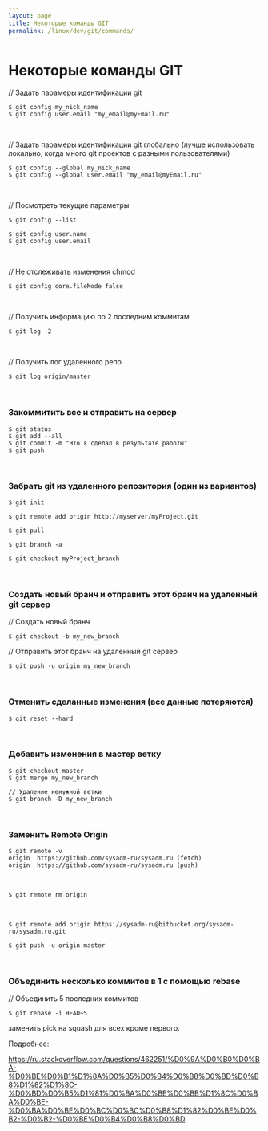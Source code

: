 ```yaml
---
layout: page
title: Некоторые команды GIT
permalink: /linux/dev/git/commands/
---
```


# Некоторые команды GIT


// Задать парамеры идентификации git

    $ git config my_nick_name
    $ git config user.email "my_email@myEmail.ru"


<br/>

// Задать парамеры идентификации git глобально (лучше использовать локально, когда много git проектов с разными пользователями)

    $ git config --global my_nick_name
    $ git config --global user.email "my_email@myEmail.ru"


<br/>

// Посмотреть текущие параметры

    $ git config --list

    $ git config user.name
    $ git config user.email


<br/>

// Не отслеживать изменения chmod

    $ git config core.fileMode false



<br/>

// Получить информацию по 2 последним коммитам

    $ git log -2

<br/>

// Получить лог удаленного репо

    $ git log origin/master



<br/>

###  Закоммитить все и отправить на сервер

    $ git status
    $ git add --all
    $ git commit -m "Что я сделал в результате работы"
    $ git push

<br/>

###  Забрать git из удаленного репозитория (один из вариантов)

    $ git init

    $ git remote add origin http://myserver/myProject.git

    $ git pull

    $ git branch -a

    $ git checkout myProject_branch


<br/>

###  Создать новый бранч и отправить этот бранч на удаленный git сервер

// Создать новый бранч

    $ git checkout -b my_new_branch


// Отправить этот бранч на удаленный git сервер

    $ git push -u origin my_new_branch


<br/>

###  Отменить сделанные изменения (все данные потеряются)

    $ git reset --hard


<br/>

###  Добавить изменения в мастер ветку

    $ git checkout master
    $ git merge my_new_branch

    // Удаление ненужной ветки
    $ git branch -D my_new_branch

<br/>

### Заменить Remote Origin

    $ git remote -v
    origin	https://github.com/sysadm-ru/sysadm.ru (fetch)
    origin	https://github.com/sysadm-ru/sysadm.ru (push)

<br/>

    $ git remote rm origin

<br/>

    $ git remote add origin https://sysadm-ru@bitbucket.org/sysadm-ru/sysadm.ru.git

    $ git push -u origin master


<br/>

### Объединить несколько коммитов в 1 с помощью rebase

// Объединить 5 последних коммитов

    $ git rebase -i HEAD~5

заменить pick на squash для всех кроме первого.

Подробнее:

https://ru.stackoverflow.com/questions/462251/%D0%9A%D0%B0%D0%BA-%D0%BE%D0%B1%D1%8A%D0%B5%D0%B4%D0%B8%D0%BD%D0%B8%D1%82%D1%8C-%D0%BD%D0%B5%D1%81%D0%BA%D0%BE%D0%BB%D1%8C%D0%BA%D0%BE-%D0%BA%D0%BE%D0%BC%D0%BC%D0%B8%D1%82%D0%BE%D0%B2-%D0%B2-%D0%BE%D0%B4%D0%B8%D0%BD
